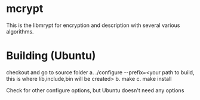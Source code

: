 # mcrypt
This is the libmrypt for encryption and description with several various algorithms. 

# Building (Ubuntu)
checkout and go to source folder
          a. ./configure --prefix=<your path to build, this is where lib,include,bin will be created>
          b. make 
          c. make install

Check for other configure options, but Ubuntu doesn't need any options
